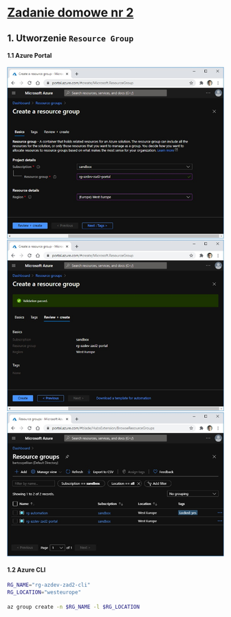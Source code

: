 # [Zadanie domowe nr 2](https://szkolachmury.pl/google-cloud-platform-droga-architekta/tydzien-2-podstawy-pracy-z-gcp/zadanie-domowe-nr-2/)

## 1. Utworzenie `Resource Group`

#### 1.1 Azure Portal

![](./img/20200711200638.jpg)
![](./img/20200711200653.jpg)
![](./img/20200711200854.jpg)
#### 1.2 Azure CLI

```bash
RG_NAME="rg-azdev-zad2-cli"
RG_LOCATION="westeurope"

az group create -n $RG_NAME -l $RG_LOCATION 
```
